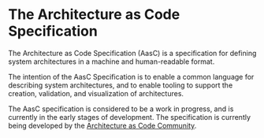 # The Architecture as Code Specification

The Architecture as Code Specification (AasC) is a specification for defining system architectures in a machine and human-readable format.

The intention of the AasC Specification is to enable a common language for describing system architectures, and to enable tooling to support the creation, validation, and visualization of architectures.

The AasC specification is considered to be a work in progress, and is currently in the early stages of development. The specification is currently being developed by the [Architecture as Code Community](https://devops.finos.org/docs/working-groups/aasc/).

